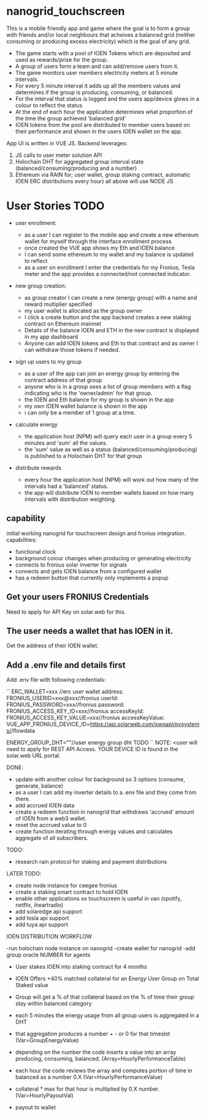 # nanogrid_touchscreen

This is a mobile friendly app and game where the goal is to form a group with friends and/or local neighbours that acheives a balanced grid (neither consuming or producing excess electricity) which is the goal of any grid.

* The game starts with a pool of IOEN Tokens which are deposited and used as rewards/prize for the group.
* A group of users form a team and can add/remove users from it.
* The game monitors user members electricity meters at 5 minute intervals.
* For every 5 minute interval it adds up all the members values and determines if the group is producing, consuming, or balanced.
* For the interval that status is logged and the users app/device glows in a colour to reflect the status
* At the end of each hour the application determines what proportion of the time the group achieved 'balanced grid'
* IOEN tokens from the pool are distributed to member users based on their performance and shown in the users IOEN wallet on the app.

App UI is written in VUE JS.
Backend leverages:
  1) JS calls to user meter solution API
  2) Holochain DHT for aggregated group interval state (balanced/consuming/producing and a number)
  3) Ethereum via RAIN for; user wallet, group staking contract, automatic IOEN ERC distributions every hour)
 all above will use NODE JS

# User Stories TODO

- user enrollment:
  - as a user I can register to the mobile app and create a new ethereum wallet for myself through the interface enrollment process
  - once created the VUE app shows my Eth and IOEN balance
  - I can send some ethereum to my wallet and my balance is updated to reflect
  - as a user on enrollment I enter the credentials for my Fronius, Tesla meter and the app provides a connected/not connected indicator.
 
- new group creation:
  - as group creator I can create a new (energy group) with a name and reward multiplier specified
  - my user wallet is allocated as the group owner
  - I click a create button and the app backend creates a new staking contract on Ethereum mainnet
  - Details of the balance IOEN and ETH in the new contract is displayed in my app dashboard
  - Anyone can add IOEN tokens and Eth to that contract and as owner I can withdraw those tokens if needed.

- sign up users to my group
  - as a user of the app can join an energy group by entering the contract address of that group
  - anyone who is in a group sees a list of group members with a flag indicating who is the 'owner/admin' for that group.
  - the IOEN and Eth balance for my group is shown in the app
  - my own IOEN wallet balance is shown in the app
  - i can only be a member of 1 group at a time.

- calculate energy 
  - the application host (NPM) will query each user in a group every 5 minutes and 'sum' all the values.
  - the 'sum' value as well as a status (balanced/consuming/producing) is published to a Holochain DHT for that group

- distribute rewards
  - every hour the application host (NPM) will work out how many of the intervals had a 'balanced' status.
  - the app will distribute IOEN to member wallets based on how many intervals with distribution weighting.

## capability

initial working nanogrid for touchscreen design and fronius integration.
capabilities:

- functional clock
- background colour changes when producing or generating electricity
- connects to fronius solar inverter for signals
- connects and gets IOEN balance from a configured wallet
- has a redeem button that currently only implements a popup

## Get your users FRONIUS Credentials
Need to apply for API Key on solar.web for this.

## The user needs a wallet that has IOEN in it.
Get the address of their IOEN wallet.

## Add a .env file and details first
Add .env file with following credentials:

``
ERC_WALLET=xxx //erc user wallet address: 
FRONIUS_USERID=xxx@xxx//fronius userId:
FRONIUS_PASSWORD=xxx//fronius password:
FRONIUS_ACCESS_KEY_ID=xxx//fronius accessKeyId:
FRONIUS_ACCESS_KEY_VALUE=xxx//fronius accessKeyValue:
VUE_APP_FRONIUS_DEVICE_ID=https://api.solarweb.com/swqapi/pvsystems/<YOUR DEVICE ID>/flowdata

ENERGY_GROUP_DHT=""//user energy group dht TODO
``
NOTE: <user will need to apply for REST API Access.  YOUR DEVICE ID is found in the solar.web URL portal.

DONE:
- update with another colour for background so 3 options (consume, generate, balance)
- as a user I can add my inverter details to a .env file and they come from there.
- add accrued IOEN data
- create a redeem function in nanogrid that withdraws 'accrued' amount of IOEN from a web3 wallet.
- reset the accrued value to 0
- create function iterating through energy values and calculates aggregate of all subscribers.

TODO:

- research rain protocol for staking and payment distributions

LATER TODO:

- create node instance for ceegee fronius
- create a staking smart contract to hold IOEN
- enable other applications so touchscreen is useful in van (spotify, netflix, iheartradio)
- add solaredge api support
- add tesla api support
- add tuya api support

IOEN DISTRIBUTION WORKFLOW

-run holochain node instance on nanogrid
-create wallet for nanogrid
-add group oracle NUMBER for agents



- User stakes IOEN into staking contract for 4 months
- IOEN Offers +40% matched collateral for an Energy User Group on Total Staked value
- Group will get a % of that collateral based on the % of time their group stay within balanced category

- each 5 minutes the energy usage from all group users is aggregated in a DHT
- that aggregation produces a number + - or 0 for that timeslot (Var=GroupEnergyValue)
- depending on the number the code inserts a value into an array producing, consuming, balanced. (Array=HourlyPerformanceTable) 
- each hour the code reviews the array and computes portion of time in balanced as a number 0.X (Var=HourlyPerformanceValue)
- collateral * max for that hour is multiplied by 0.X number. (Var=HourlyPayoutVal)
- payout to wallet
